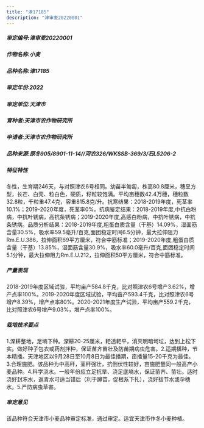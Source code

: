 ```yaml
---
title: "津17185"
description: "津审麦20220001"
---
```

##### 审定编号:津审麦20220001

##### 作物名称:小麦

##### 品种名称:津17185

##### 审定年份:2022

##### 审定单位:天津市

##### 育种者:天津市农作物研究所

##### 申请者:天津市农作物研究所

##### 品种来源:原冬905/8901-11-14//河农326/WKSSB-369/3/石L5206-2

##### 特征特性
冬性，生育期246天，与对照津农6号相同。幼苗半匍匐，株高80.8厘米，穗呈方型，长芒、白壳、粒白色，硬质，籽粒较饱满。平均亩穗数42.4万穗，穗粒数32.8粒，千粒重47.4克，容重815.8克/升。抗寒结果：2018-2019年度，死茎率10.1%；2019-2020年度，死茎率0%。抗病鉴定结果：2018-2019年度,中抗白粉病，中抗叶锈病，高抗条锈病；2019-2020年度,高感白粉病，中抗叶锈病，中抗条锈病。品质分析结果：2018-2019年度,粗蛋白质含量（干基）14.09%，湿面筋含量30.5%，吸水率59.5毫升/百克,面团稳定时间6.5分钟，最大拉伸阻力Rm.E.U.386，拉伸面积69平方厘米，符合中筋标准；2019-2020年度,粗蛋白质含量（干基）13.85%，湿面筋含量30.9%，吸水率60.0毫升/百克,面团稳定时间5.1分钟，最大拉伸阻力Rm.E.U.212，拉伸面积50平方厘米，符合中筋标准。

##### 产量表现
2018-2019年度区域试验，平均亩产584.8千克，比对照津农6号增产3.62%，增产点率100%。2019-2020年度区域试验，平均亩产593.4千克，比对照津农6号增产8.39%，增产点率80%。2020-2021年度生产试验，平均亩产559.2千克，比对照津农6号增产9.03%，增产点率100%。

##### 栽培技术要点
1.深耕整地，足墒下种。深耕20-25厘米，耙透耙平，消灭明暗坷垃，达到上松下实。做好种子包衣或药剂拌种，保证苗齐苗壮及防苗期病虫危害。2.适期播种，节本精播。天津地区以9月28日至10月8日为最佳播期，亩播量15-20千克为最佳。3.合理施肥。该品种为中高秆，茎秆强壮，抗倒伏性较好，亩施肥量同一般高产小麦品种。4.科学浇水。一般年份应立足抗旱、浇足底墒水，保证苗齐、苗壮。适时浇好封冻水，返青水可适当错后（利于蹲苗，促根系下扎），浇好拔节水或孕穗水。5.严防病虫草害。

##### 审定意见
该品种符合天津市小麦品种审定标准，通过审定。适宜天津市作冬小麦种植。
